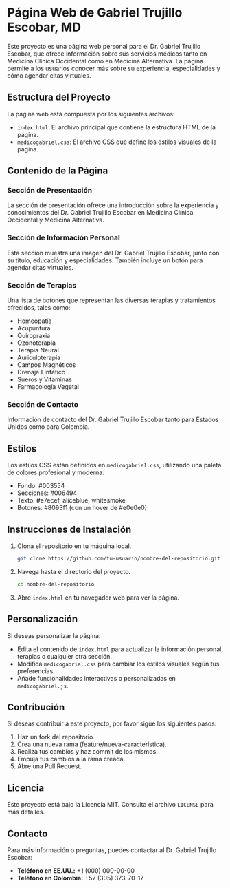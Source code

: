 # Página Web de Gabriel Trujillo Escobar, MD

Este proyecto es una página web personal para el Dr. Gabriel Trujillo Escobar, que ofrece información sobre sus servicios médicos tanto en Medicina Clínica Occidental como en Medicina Alternativa. La página permite a los usuarios conocer más sobre su experiencia, especialidades y cómo agendar citas virtuales.

## Estructura del Proyecto

La página web está compuesta por los siguientes archivos:

- `index.html`: El archivo principal que contiene la estructura HTML de la página.
- `medicogabriel.css`: El archivo CSS que define los estilos visuales de la página.

## Contenido de la Página

### Sección de Presentación

La sección de presentación ofrece una introducción sobre la experiencia y conocimientos del Dr. Gabriel Trujillo Escobar en Medicina Clínica Occidental y Medicina Alternativa.

### Sección de Información Personal

Esta sección muestra una imagen del Dr. Gabriel Trujillo Escobar, junto con su título, educación y especialidades. También incluye un botón para agendar citas virtuales.

### Sección de Terapias

Una lista de botones que representan las diversas terapias y tratamientos ofrecidos, tales como:

- Homeopatía
- Acupuntura
- Quiropraxia
- Ozonoterapia
- Terapia Neural
- Auriculoterapia
- Campos Magnéticos
- Drenaje Linfático
- Sueros y Vitaminas
- Farmacología Vegetal

### Sección de Contacto

Información de contacto del Dr. Gabriel Trujillo Escobar tanto para Estados Unidos como para Colombia.

## Estilos

Los estilos CSS están definidos en `medicogabriel.css`, utilizando una paleta de colores profesional y moderna:

- Fondo: #003554
- Secciones: #006494
- Texto: #e7ecef, aliceblue, whitesmoke
- Botones: #8093f1 (con un hover de #e0e0e0)

## Instrucciones de Instalación

1. Clona el repositorio en tu máquina local.
    ```bash
    git clone https://github.com/tu-usuario/nombre-del-repositorio.git
    ```

2. Navega hasta el directorio del proyecto.
    ```bash
    cd nombre-del-repositorio
    ```

3. Abre `index.html` en tu navegador web para ver la página.

## Personalización

Si deseas personalizar la página:

- Edita el contenido de `index.html` para actualizar la información personal, terapias o cualquier otra sección.
- Modifica `medicogabriel.css` para cambiar los estilos visuales según tus preferencias.
- Añade funcionalidades interactivas o personalizadas en `medicogabriel.js`.

## Contribución

Si deseas contribuir a este proyecto, por favor sigue los siguientes pasos:

1. Haz un fork del repositorio.
2. Crea una nueva rama (feature/nueva-caracteristica).
3. Realiza tus cambios y haz commit de los mismos.
4. Empuja tus cambios a la rama creada.
5. Abre una Pull Request.

## Licencia

Este proyecto está bajo la Licencia MIT. Consulta el archivo `LICENSE` para más detalles.

## Contacto

Para más información o preguntas, puedes contactar al Dr. Gabriel Trujillo Escobar:

- **Teléfono en EE.UU.:** +1 (000) 000-00-00
- **Teléfono en Colombia:** +57 (305) 373-70-17

